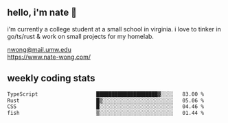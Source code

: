 ## hello, i'm nate 👋
i'm currently a college student at a small school in virginia. i love to tinker in go/ts/rust & work on small projects for my homelab.

nwong@mail.umw.edu <br/>
https://www.nate-wong.com/

## weekly coding stats
<!--START_SECTION:waka-->

```txt
TypeScript                   ████████████████████▓░░░░   83.00 %
Rust                         █▒░░░░░░░░░░░░░░░░░░░░░░░   05.06 %
CSS                          █░░░░░░░░░░░░░░░░░░░░░░░░   04.46 %
fish                         ▒░░░░░░░░░░░░░░░░░░░░░░░░   01.44 %
```

<!--END_SECTION:waka-->
